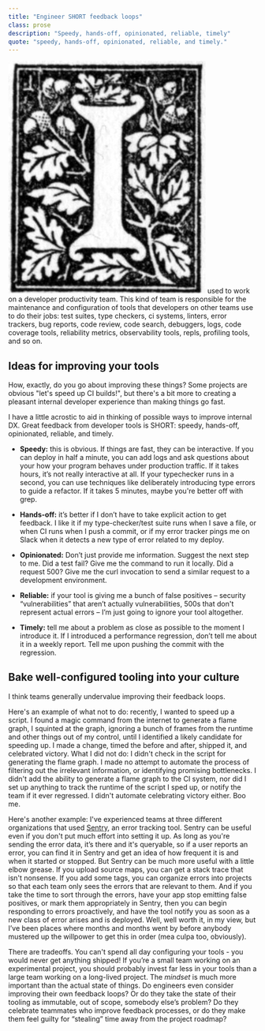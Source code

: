 ```yaml
---
title: "Engineer SHORT feedback loops"
class: prose
description: "Speedy, hands-off, opinionated, reliable, timely"
quote: "speedy, hands-off, opinionated, reliable, and timely."
---
```


<img src="../images/dropCapI4.jpg" alt="I" class="dropCap"/> used to work on a developer productivity team. This kind of team is responsible for the maintenance and configuration of tools that developers on other teams use to do their jobs: test suites, type checkers, ci systems, linters, error trackers, bug reports, code review, code search, debuggers, logs, code coverage tools, reliability metrics, observability tools, repls, profiling tools, and so on. 

## Ideas for improving your tools

How, exactly, do you go about improving these things? Some projects are obvious "let's speed up CI builds!", but there's a bit more to creating a pleasant internal developer experience than making things go fast.

I have a little acrostic to aid in thinking of possible ways to improve internal DX. Great feedback from developer tools is SHORT: speedy, hands-off, opinionated, reliable, and timely.

* **Speedy:** this is obvious. If things are fast, they can be interactive. If you can deploy in half a minute, you can add logs and ask questions about your how your program behaves under production traffic. If it takes hours, it’s not really interactive at all. If your typechecker runs in a second, you can use techniques like deliberately introducing type errors to guide a refactor. If it takes 5 minutes, maybe you're better off with grep.

* **Hands-off:** it’s better if I don’t have to take explicit action to get feedback. I like it if my type-checker/test suite runs when I save a file, or when CI runs when I push a commit, or if my error tracker pings me on Slack when it detects a new type of error related to my deploy.

* **Opinionated:** Don’t just provide me information. Suggest the next step to me. Did a test fail? Give me the command to run it locally. Did a request 500? Give me the curl invocation to send a similar request to a development environment. 

* **Reliable:** if your tool is giving me a bunch of false positives – security “vulnerabilities” that aren’t actually vulnerabilities, 500s that don't represent actual errors – I’m just going to ignore your tool altogether. 

* **Timely:** tell me about a problem as close as possible to the moment I introduce it. If I introduced a performance regression, don’t tell me about it in a weekly report. Tell me upon pushing the commit with the regression.

## Bake well-configured tooling into your culture

I think teams generally undervalue improving their feedback loops.

Here's an example of what not to do: recently, I wanted to speed up a script. I found a magic command from the internet to generate a flame graph, I squinted at the graph, ignoring a bunch of frames from the runtime and other things out of my control, until I identified a likely candidate for speeding up. I made a change, timed the before and after, shipped it, and celebrated victory. What I did not do: I didn't check in the script for generating the flame graph. I made no attempt to automate the process of filtering out the irrelevant information, or identifying promising bottlenecks. I didn't add the ability to generate a flame graph to the CI system, nor did I set up anything to track the runtime of the script I sped up, or notify the team if it ever regressed. I didn't automate celebrating victory either. Boo me.

Here's another example: I've experienced teams at three different organizations that used [Sentry](sentry.io), an error tracking tool. Sentry can be useful even if you don't put much effort into setting it up. As long as you're sending the error data, it’s there and it's queryable, so if a user reports an error, you can find it in Sentry and get an idea of how frequent it is and when it started or stopped. But Sentry can be much more useful with a little elbow grease. If you upload source maps, you can get a stack trace that isn't nonsense. If you add some tags, you can organize errors into projects so that each team only sees the errors that are relevant to them. And if you take the time to sort through the errors, have your app stop emitting false positives, or mark them appropriately in Sentry, then you can begin responding to errors proactively, and have the tool notify you as soon as a new class of error arises and is deployed. Well, well worth it, in my view, but I’ve been places where months and months went by before anybody mustered up the willpower to get this in order (mea culpa too, obviously).

There are tradeoffs. You can't spend all day configuring your tools - you would never get anything shipped! If you’re a small team working on an experimental project, you should probably invest far less in your tools than a large team working on a long-lived project. The *mindset* is much more important than the actual state of things. Do engineers even consider improving their own feedback loops? Or do they take the state of their tooling as immutable, out of scope, somebody else’s problem? Do they celebrate teammates who improve feedback processes, or do they make them feel guilty for “stealing” time away from the project roadmap?
